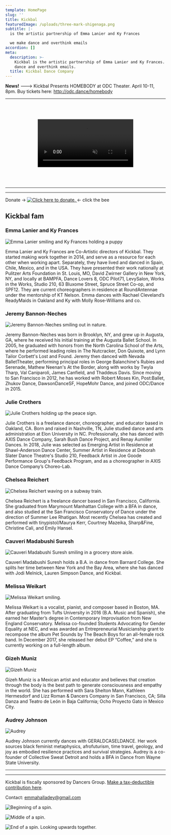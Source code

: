 ```yaml
---
template: HomePage
slug: ''
title: Kickbal
featuredImage: /uploads/three-mark-shigenaga.png
subtitle: |-
  is the artistic partnership of Emma Lanier and Ky Frances

  we make dance and overthink emails
accordion: []
meta:
  description: >-
    Kickbal is the artistic partnership of Emma Lanier and Ky Frances. We make
    dance and overthink emails.
  title: Kickbal Dance Company
---
```

**News!** ---> Kickbal Presents HOMEBODY at ODC Theater. April 10-11, 8pm. Buy tickets here: http://odc.dance/homebody 

- - -

<div style="margin: 4rem 0; display: flex; justify-content: center;">
  <video autoplay loop muted playsinline style="max-width: 100%;">
    <source src="/uploads/oranges.webm" type="video/webm">
    <source src="/uploads/oranges.mp4" type="video/mp4">
    <img src="/uploads/oranges.gif">
  </video>
</div>

- - -

- - -




<div>
<span>Donate -></span>
<a href="https://www.flipcause.com/secure/cause_pdetails/NTAxNjU=">
<img src="/uploads/bee.jpg" alt="Click here to donate." title="Click here to donate.">
</a>
<span><- click the bee</span>
</div>





## Kickbal fam

### Emma Lanier and Ky Frances

![Emma Lanier smiling and Ky Frances holding a puppy](/uploads/emma-and-ky.png "Emma Lanier smiling and Ky Frances holding a puppy")

Emma Lanier and Ky Frances are Co-Artistic directors of Kickbal. They started making work together in 2014, and serve as a resource for each other when working apart. Separately, they have lived and danced in Spain, Chile, Mexico, and in the USA. They have presented their work nationally at Pulitzer Arts Foundation in St. Louis, MO, David Zwirner Gallery in New York, NY, and locally at BAMPFA, Dance Lovers 8, ODC Pilot71, LevySalon, Works in the Works, Studio 210, 63 Bluxome Street, Spruce Street Co-op, and SPF12. They are current choreographers in residence at RoundAntennae under the mentorship of KT Nelson. Emma dances with Rachael Cleveland’s ReadyMaids in Oakland and Ky with Molly Rose-Williams and co.

### Jeremy Bannon-Neches

![Jeremy Bannon-Neches smiling out in nature.](/uploads/jeremy.jpg "Jeremy Bannon-Neches smiling out in nature.")

Jeremy Bannon-Neches was born in Brooklyn, NY, and grew up in Augusta, GA, where he received his initial training at the Augusta Ballet School. In 2005, he graduated with honors from the North Carolina School of the Arts, where he performed leading roles in The Nutcracker, Don Quixote, and Lynn Tailor Corbett's Lost and Found. Jeremy then danced with Nevada BalletTheater, performing principal roles in George Balanchine's Rubies and Serenade, Mathew Neenan's At the Border, along with works by Twyla Tharp, Val Caniparoli, James Canfield, and Thaddeus Davis. Since moving to San Francisco in 2012, he has worked with Robert Moses Kin, Post:Ballet, Zhukov Dance, DawsonDanceSF, HopeMohr Dance, and joined ODC/Dance in 2015.

### Julie Crothers

![Julie Crothers holding up the peace sign.](/uploads/julie-crothers.jpg "Julie Crothers holding up the peace sign.")

Julie Crothers is a freelance dancer, choreographer, and educator based in Oakland, CA. Born and raised in Nashville, TN, Julie studied dance and arts administration at Elon University in NC. Professionally, she has danced with AXIS Dance Company, Sarah Bush Dance Project, and Renay Aumiller Dances. In 2018, Julie was selected as Emerging Artist in Residence at Shawl-Anderson Dance Center, Summer Artist in Residence at Deborah Slater Dance Theatre's Studio 210, Feedback Artist in Joe Goode Performance Group's Feedback Program, and as a choreographer in AXIS Dance Company’s Choreo-Lab.

### Chelsea Reichert

![Chelsea Reichert waving on a subway train.](/uploads/chelsea.jpg "Chelsea Reichert waving on a subway train.")

Chelsea Reichert is a freelance dancer based in San Francisco, California. She graduated from Marymount Manhattan College with a BFA in dance, and also studied at the San Francisco Conservatory of Dance under the direction of Summer Lee Rhatigan. Most recently Chelsea has created and performed with tinypistol/Maurya Kerr, Courtney Mazeika, Sharp&Fine, Christine Cali, and Emily Hansel.

### Cauveri Madabushi Suresh

![Cauveri Madabushi Suresh smiling in a grocery store aisle.](/uploads/cauveri.jpg "Cauveri Madabushi Suresh smiling in a grocery store aisle.")

Cauveri Madabushi Suresh holds a B.A. in dance from Barnard College. She splits her time between New York and the Bay Area, where she has danced with Jodi Melnick, Lauren Simpson Dance, and Kickbal.

### Melissa Weikart

![Melissa Weikart smiling.](/uploads/melissa.jpg "Melissa Weikart smiling.")

Melissa Weikart is a vocalist, pianist, and composer based in Boston, MA. After graduating from Tufts University in 2016 (B.A. Music and Spanish), she earned her Master’s degree in Contemporary Improvisation from New England Conservatory. Melissa co-founded Students Advocating for Gender Equality at NEC, and was awarded an Entrepreneurial Musicianship grant to recompose the album Pet Sounds by The Beach Boys for an all-female rock band. In December 2017, she released her debut EP “Coffee,” and she is currently working on a full-length album.

### Gizeh Muniz

![Gizeh Muniz](/uploads/gizeh.png "Gizeh Muniz")

Gizeh Muniz is a Mexican artist and educator and believes that creation through the body is the best path to generate consciousness and empathy in the world. She has performed with Sara Shelton Mann, Kathleen Hermesdorf and Lizz Roman & Dancers Company in San Francisco, CA; Silla Danza and Teatro de León in Baja California; Ocho Proyecto Gato in Mexico City. 

### Audrey Johnson

![Audrey](/uploads/audrey.png "Audrey")

Audrey Johnson currently dances with GERALDCASELDANCE. Her‌ work sources black feminist metaphysics, afrofuturism, time travel, geology, and joy as embodied resilience practices and survival strategies. ‌Audrey‌ ‌is‌ ‌a‌ ‌co-founder‌ ‌of‌ Collective Sweat Detroit and holds‌ ‌a‌ ‌BFA‌ ‌in‌ ‌Dance‌ ‌from‌ ‌Wayne‌ ‌State‌ ‌University.‌

- - -

- - -

Kickbal is fiscally sponsored by Dancers Group. [Make a tax-deductible contribution here](https://www.flipcause.com/secure/cause_pdetails/NTAxNjU=).

Contact: emmahalladey@gmail.com

![Beginning of a spin.](/uploads/1.jpg "Beginning of a spin.")

![Middle of a spin.](/uploads/2.jpg "Middle of a spin.")

![End of a spin. Looking upwards together.](/uploads/3.jpg "End of a spin. Looking upwards together.")
